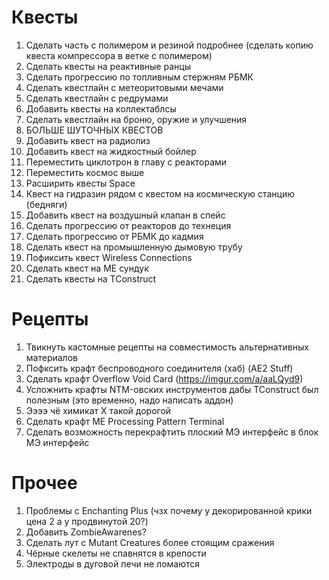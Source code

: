 # Квесты
1. Сделать часть с полимером и резиной подробнее (сделать копию квеста компрессора в ветке с полимером)
2. Сделать квесты на реактивные ранцы
3. Сделать прогрессию по топливным стержням РБМК
4. Сделать квестлайн с метеоритовыми мечами
5. Сделать квестлайн с редрумами
6. Добавить квесты на коллектаблсы
7. Сделать квестлайн на броню, оружие и улучшения
8. БОЛЬШЕ ШУТОЧНЫХ КВЕСТОВ
9. Добавить квест на радиолиз
10. Добавить квест на жидкостный бойлер
11. Переместить циклотрон в главу с реакторами
12. Переместить космос выше
13. Расширить квесты Space
14. Квест на гидразин рядом с квестом на космическую станцию (бедняги)
15. Добавить квест на воздушный клапан в спейс
16. Сделать прогрессию от реакторов до технеция
17. Сделать прогрессию от РБМК до кадмия
18. Сделать квест на промышленную дымовую трубу
19. Пофиксить квест Wireless Connections
20. Сделать квест на МЕ сундук
21. Сделать квесты на TConstruct


# Рецепты
1. Твикнуть кастомные рецепты на совместимость альтернативных материалов
2. Пофксить крафт беспроводного соединителя (хаб) (AE2 Stuff)
3. Сделать крафт Overflow Void Card (https://imgur.com/a/aaLQyd9)
4. Усложнить крафты NTM-овских инструментов дабы TConstruct был полезным (это временно, надо написать аддон)
5. Ээээ чё химикат X такой дорогой
6. Сделать крафт ME Processing Pattern Terminal
7. Сделать возможность перекрафтить плоский МЭ интерфейс в блок МЭ интерфейс





# Прочее
1. Проблемы с Enchanting Plus (чзх почему у декорированной крики цена 2 а у продвинутой 20?)
2. Добавить ZombieAwarenes?
3. Сделать лут с Mutant Creatures более стоящим сражения
4. Чёрные скелеты не спавнятся в крепости
5. Электроды в дуговой печи не ломаются
